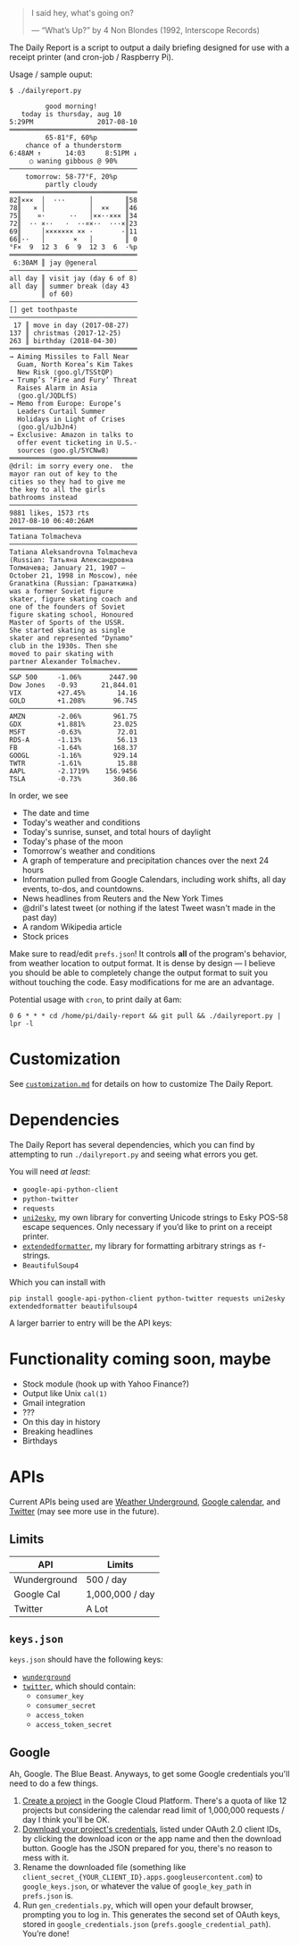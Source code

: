 > I said hey, what's going on?
>
> — “What’s Up?” by 4 Non Blondes (1992, Interscope Records)

The Daily Report is a script to output a daily briefing designed for use with a
receipt printer (and cron-job / Raspberry Pi).

Usage / sample ouput:

    $ ./dailyreport.py

             good morning!
       today is thursday, aug 10
    5:29PM                2017-08-10
    ════════════════════════════════
             65-81°F, 60%p
        chance of a thunderstorm
    6:48AM ↑      14:03     8:51PM ↓
         ○ waning gibbous @ 90%
    ────────────────────────────────
        tomorrow: 58-77°F, 20%p
             partly cloudy
    ════════════════════════════════
    82║×××  │  ···      │        ║58
    78║   × │           │  ××    ║46
    75║    ¤·      ··   │××··××× ║34
    72║  ·· ×··   ·  ··¤×··  ···×║23
    69║     │××××××× ×× ·       ·║11
    66║··   │       ×   │        ║ 0
    °F×  9  12 3  6  9  12 3  6  ·%p
    ════════════════════════════════
     6:30AM ║ jay @general
    ────────────────────────────────
    all day ║ visit jay (day 6 of 8)
    all day ║ summer break (day 43
            ║ of 60)
    ────────────────────────────────
    [] get toothpaste
    ────────────────────────────────
     17 ║ move in day (2017-08-27)
    137 ║ christmas (2017-12-25)
    263 ║ birthday (2018-04-30)
    ════════════════════════════════
    → Aiming Missiles to Fall Near
      Guam, North Korea’s Kim Takes
      New Risk ⟨goo.gl/TSStQP⟩
    → Trump’s ‘Fire and Fury’ Threat
      Raises Alarm in Asia
      ⟨goo.gl/JQDLfS⟩
    → Memo from Europe: Europe’s
      Leaders Curtail Summer
      Holidays in Light of Crises
      ⟨goo.gl/uJbJn4⟩
    → Exclusive: Amazon in talks to
      offer event ticketing in U.S.-
      sources ⟨goo.gl/5YCNw8⟩
    ════════════════════════════════
    @dril: im sorry every one.  the
    mayor ran out of key to the
    cities so they had to give me
    the key to all the girls
    bathrooms instead
    ────────────────────────────────
    9881 likes, 1573 rts
    2017-08-10 06:40:26AM
    ════════════════════════════════
    Tatiana Tolmacheva
    ────────────────────────────────
    Tatiana Aleksandrovna Tolmacheva
    (Russian: Татьяна Александровна
    Толмачева; January 21, 1907 –
    October 21, 1998 in Moscow), née
    Granatkina (Russian: Гранаткина)
    was a former Soviet figure
    skater, figure skating coach and
    one of the founders of Soviet
    figure skating school, Honoured
    Master of Sports of the USSR.
    She started skating as single
    skater and represented "Dynamo"
    club in the 1930s. Then she
    moved to pair skating with
    partner Alexander Tolmachev.
    ════════════════════════════════
    S&P 500     -1.06%       2447.90
    Dow Jones   -0.93      21,844.01
    VIX         +27.45%        14.16
    GOLD        +1.208%       96.745
    ────────────────────────────────
    AMZN        -2.06%        961.75
    GDX         +1.881%       23.025
    MSFT        -0.63%         72.01
    RDS-A       -1.13%         56.13
    FB          -1.64%        168.37
    GOOGL       -1.16%        929.14
    TWTR        -1.61%         15.88
    AAPL        -2.1719%    156.9456
    TSLA        -0.73%        360.86

In order, we see

* The date and time
* Today's weather and conditions
* Today's sunrise, sunset, and total hours of daylight
* Today's phase of the moon
* Tomorrow's weather and conditions
* A graph of temperature and precipitation chances over the next 24 hours
* Information pulled from Google Calendars, including work shifts, all day
  events, to-dos, and countdowns.
* News headlines from Reuters and the New York Times
* @dril's latest tweet (or nothing if the latest Tweet wasn't made in the past
  day)
* A random Wikipedia article
* Stock prices

Make sure to read/edit `prefs.json`! It controls **all** of the program's
behavior, from weather location to output format. It is dense by design — I
believe you should be able to completely change the output format to suit you
without touching the code. Easy modifications for me are an advantage.

Potential usage with `cron`, to print daily at 6am:

    0 6 * * * cd /home/pi/daily-report && git pull && ./dailyreport.py | lpr -l

# Customization

See [`customization.md`][cust] for details on how to customize The Daily Report.

# Dependencies

The Daily Report has several dependencies, which you can find by attempting to
run `./dailyreport.py` and seeing what errors you get.

You will need *at least*:

* `google-api-python-client`
* `python-twitter`
* `requests`
* [`uni2esky`][uni2esky], my own library for converting Unicode strings to Esky
  POS-58 escape sequences. Only necessary if you’d like to print on a receipt
  printer.
* [`extendedformatter`][extformat], my library for formatting arbitrary strings
  as `f`-strings.
* `BeautifulSoup4`

Which you can install with

    pip install google-api-python-client python-twitter requests uni2esky extendedformatter beautifulsoup4

A larger barrier to entry will be the API keys:

# Functionality coming soon, maybe

* Stock module (hook up with Yahoo Finance?)
* Output like Unix `cal(1)`
* Gmail integration
* ???
* On this day in history
* Breaking headlines
* Birthdays

# APIs

Current APIs being used are [Weather Underground][wunderground], [Google
calendar][gcal], and [Twitter][twitter] (may see more use in the future).

## Limits

API          |Limits
-------------|---------------
Wunderground |500 / day
Google Cal   |1,000,000 / day
Twitter      |A Lot

## `keys.json`

`keys.json` should have the following keys:

* [`wunderground`][wunderground]
* [`twitter`][twitter], which should contain:
    * `consumer_key`
    * `consumer_secret`
    * `access_token`
    * `access_token_secret`

## Google

Ah, Google. The Blue Beast. Anyways, to get some Google credentials you'll need
to do a few things.

1. [Create a project][proj] in the Google Cloud Platform. There's a quota of
   like 12 projects but considering the calendar read limit of 1,000,000
   requests / day I think you'll be OK.
2. [Download your project's credentials][creds], listed under OAuth 2.0 client
   IDs, by clicking the download icon or the app name and then the download
   button. Google has the JSON prepared for you, there's no reason to mess with
   it.
3. Rename the downloaded file (something like
   `client_secret_{YOUR_CLIENT_ID}.apps.googleusercontent.com`) to
   `google_keys.json`, or whatever the value of `google_key_path` in
   `prefs.json` is.
4. Run `gen_credentials.py`, which will open your default browser, prompting
   you to log in. This generates the second set of OAuth keys, stored in
   `google_credentials.json` (`prefs.google_credential_path`). You’re done!

[wunderground]: https://www.wunderground.com/weather/api
[twitter]: https://apps.twitter.com/app/new
[gcal]: https://console.cloud.google.com/apis/dashboard
[creds]: https://console.cloud.google.com/apis/credentials
[proj]: https://console.cloud.google.com/projectcreate
[uni2esky]: https://pypi.python.org/pypi/uni2esky
[fmt-strings]: https://docs.python.org/3/library/string.html#format-string-syntax
[iso8601]: https://en.m.wikipedia.org/wiki/ISO_8601
[strftime]: https://docs.python.org/3/library/datetime.html#strftime-strptime-behavior
[cust]: ./customization.md
[extformat]: https://github.com/9999years/extendedformatter
